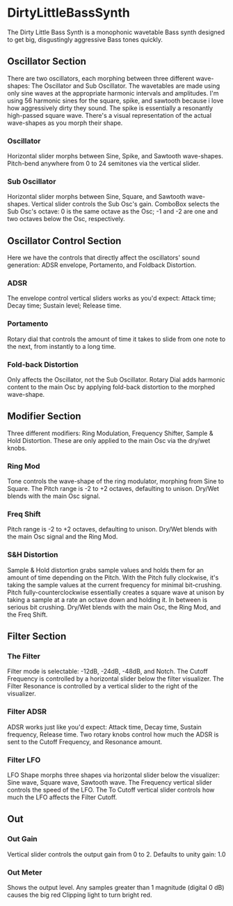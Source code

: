 # DirtyLittleBassSynth

The Dirty Little Bass Synth is a monophonic wavetable Bass synth designed to get big, disgustingly aggressive Bass tones quickly.



## Oscillator Section

There are two oscillators, each morphing between three different wave-shapes: The Oscillator and Sub Oscillator. The wavetables are made using only sine waves at the appropriate harmonic intervals and amplitudes. I'm using 56 harmonic sines for the square, spike, and sawtooth because i love how aggressively dirty they sound. The spike is essentially a resonantly high-passed square wave. There's a visual representation of the actual wave-shapes as you morph their shape.

### Oscillator

Horizontal slider morphs between Sine, Spike, and Sawtooth wave-shapes. Pitch-bend anywhere from 0 to 24 semitones via the vertical slider.

### Sub Oscillator

Horizontal slider morphs between Sine, Square, and Sawtooth wave-shapes. Vertical slider controls the Sub Osc's gain. ComboBox selects the Sub Osc's octave: 0 is the same octave as the Osc; -1 and -2 are one and two octaves below the Osc, respectively.



## Oscillator Control Section

Here we have the controls that directly affect the oscillators' sound generation: ADSR envelope, Portamento, and Foldback Distortion.

### ADSR

The envelope control vertical sliders works as you'd expect: Attack time; Decay time; Sustain level; Release time.

### Portamento

Rotary dial that controls the amount of time it takes to slide from one note to the next, from instantly to a long time.

### Fold-back Distortion

Only affects the Oscillator, not the Sub Oscillator. Rotary Dial adds harmonic content to the main Osc by applying fold-back distortion to the morphed wave-shape.



## Modifier Section

Three different modifiers: Ring Modulation, Frequency Shifter, Sample & Hold Distortion. These are only applied to the main Osc via the dry/wet knobs.

### Ring Mod

Tone controls the wave-shape of the ring modulator, morphing from Sine to Square. The Pitch range is -2 to +2 octaves, defaulting to unison. Dry/Wet blends with the main Osc signal.

### Freq Shift

Pitch range is -2 to +2 octaves, defaulting to unison. Dry/Wet blends with the main Osc signal and the Ring Mod.

### S&H Distortion

Sample & Hold distortion grabs sample values and holds them for an amount of time depending on the Pitch. With the Pitch fully clockwise, it's taking the sample values at the current frequency for minimal bit-crushing. Pitch fully-counterclockwise essentially creates a square wave at unison by taking a sample at a rate an octave down and holding it. In between is serious bit crushing. Dry/Wet blends with the main Osc, the Ring Mod, and the Freq Shift.



## Filter Section

### The Filter
Filter mode is selectable: -12dB, -24dB, -48dB, and Notch. The Cutoff Frequency is controlled by a horizontal slider below the filter visualizer. The Filter Resonance is controlled by a vertical slider to the right of the visualizer.

### Filter ADSR

ADSR works just like you'd expect: Attack time, Decay time, Sustain frequency, Release time. Two rotary knobs control how much the ADSR is sent to the Cutoff Frequency, and Resonance amount.

### Filter LFO

LFO Shape morphs three shapes via horizontal slider below the visualizer: Sine wave, Square wave, Sawtooth wave. The Frequency vertical slider controls the speed of the LFO. The To Cutoff vertical slider controls how much the LFO affects the Filter Cutoff.



## Out

### Out Gain

Vertical slider controls the output gain from 0 to 2. Defaults to unity gain: 1.0

### Out Meter

Shows the output level. Any samples greater than 1 magnitude (digital 0 dB) causes the big red Clipping light to turn bright red.
